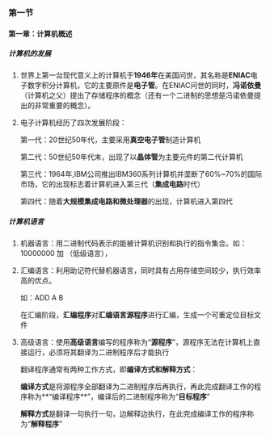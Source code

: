 ### 第一节

#### 第一章：计算机概述

##### 计算机的发展

1. 世界上第一台现代意义上的计算机于**1946年**在美国问世，其名称是**ENIAC**电子数字积分计算机，它的主要原件是**电子管**。在ENIAC问世的同时，**冯诺依曼**（计算机之父）提出了存储程序的概念（还有一个二进制的思想是冯诺依曼提出的非常重要的概念）。

2. 电子计算机经历了四次发展阶段：

   第一代：20世纪50年代，主要采用**真空电子管**制造计算机

   第二代：50世纪50年代末，出现了以**晶体管**为主要元件的第二代计算机

   第三代：1964年,IBM公司推出IBM360系列计算机并垄断了60%~70%的国际市场，它的出现标志着计算机进入第三代（**集成电路**时代）

   第四代：随着**大规模集成电路和微处理器**的出现，计算机进入第四代

##### 计算机语言

1. 机器语言：用二进制代码表示的能被计算机识别和执行的指令集合。如：10000000 加  （低级语言），

2. 汇编语言：利用助记符代替机器语言，同时具有占用存储空间较少，执行效率高的优点。

   如：ADD  A B

   在汇编阶段，**汇编程序**对**汇编语言源程序**进行汇编，生成一个可重定位目标文件

3. 高级语言：使用**高级语言**编写的程序称为“**源程序**”，源程序无法在计算机上直接运行，必须将其翻译为二进制程序后才能执行

   翻译程序通常有两种工作方式，即**编译方式和解释方式**：

   **编译方式**是将源程序全部翻译为二进制程序后再执行，再此完成翻译工作的程序称为**“编译程序**”，编译后的二进制程序称为“**目标程序**”

   **解释方式**是翻译一句执行一句，边解释边执行，在此完成编译工作的程序称为“**解释程序**”

   

